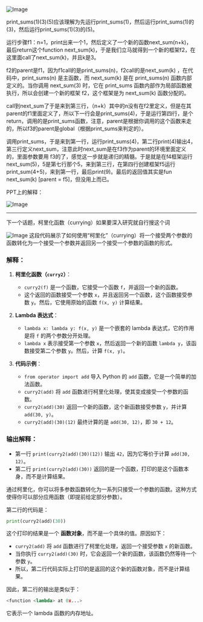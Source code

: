 ![Image](https://github.com/user-attachments/assets/81cc75a8-4b1a-4ffe-9447-7f8526951a8b)

print_sums(1)(3)(5)应该理解为先运行print_sums(1)，然后运行print_sums(1)的(3)，然后运行print_sums(1)(3)的(5)。

运行步骤f1：n=1，print出来一个1，然后定义了一个新的函数next_sum(n+k)，最后return这个function next_sum(k)，于是我们立马就得到一个新的框架f2，在这里面call了next_sum(k)，并且k是3。

f2的parent是f1，因为f1call的是print_sums(n)，f2call的是next_sum(k) ，在代码中，print_sums(n) 是主函数，而 next_sum(k) 是在 print_sums(n) 函数内部定义的。当你调用 next_sum(3) 时，它在 print_sums 函数内部作为局部函数被执行，所以会创建一个新的框架 f2，这个框架是为 next_sum(k) 函数分配的。

call到next_sum了于是来到第三行，（n+k）其中的n没有在f2里定义，但是在其parent的f1里面定义了，所以下一行会是print_sums(4)，于是运行第四行，是个return，调用的是print_sums函数，注意，parent是根据你调用的这个函数来走的，所以f3的parent是global（根据print_sums来判定的）。

调用print_sums，于是来到第一行，运行print_sums(4)，第二行print(4)输出4，第三行定义next_sum，注意此时next_sum是在f3作为parent的环境里面定义的，里面参数要用 f3的了，感觉这一步就是递归的精髓。于是就是在f4框架运行 next_sum(5)，5是第七行那个5，来到第三行，在第四行创建框架f5运行print_sum(4+5)，来到第一行，最后print(9)。最后的返回值其实是fun next_sum(k) [parent = f5]，但没用上而已。

PPT上的解释：

![Image](https://github.com/user-attachments/assets/5524f38c-b1d0-4de5-be50-43396c90053b)

---
下一个话题，柯里化函数（currying）如果要深入研究就自行搜这个词

![Image](https://github.com/user-attachments/assets/3ebb2da0-1cb7-4bc2-86ef-6ca2b6caf6ee)
这段代码展示了如何使用“柯里化”（currying）将一个接受两个参数的函数转化为一个接受一个参数并返回另一个接受一个参数的函数的形式。

### 解释：

1. **柯里化函数（`curry2`）**：
   - `curry2(f)` 是一个函数，它接受一个函数 `f`，并返回一个新的函数。
   - 这个返回的函数接受一个参数 `x`，并且返回另一个函数，这个函数接受参数 `y`。然后，它使用原始的函数 `f(x, y)` 计算结果。

2. **Lambda 表达式**：
   - `lambda x: lambda y: f(x, y)` 是一个嵌套的 lambda 表达式，它的作用是将 `f` 的两个参数分开处理。
   - `lambda x` 表示接受第一个参数 `x`，然后返回一个新的函数 `lambda y`，该函数接受第二个参数 `y`。然后，计算 `f(x, y)`。

3. **代码示例**：
   - `from operator import add` 导入 Python 的 `add` 函数，它是一个简单的加法函数。
   - `curry2(add)` 将 `add` 函数进行柯里化处理，使其变成接受一个参数的函数。
   - `curry2(add)(30)` 返回一个新的函数，这个新函数接受参数 `y`，并计算 `add(30, y)`。
   - `curry2(add)(30)(12)` 最终计算的是 `add(30, 12)`，即 `30 + 12`。

### 输出解释：
- 第一行 `print(curry2(add)(30)(12))` 输出 `42`，因为它等价于计算 `add(30, 12)`。
- 第二行 `print(curry2(add)(30))` 返回的是一个函数，打印的是这个函数本身，而不是计算结果。

通过柯里化，你可以将多参数函数转化为一系列只接受一个参数的函数。这种方式使得你可以部分应用函数（即提前给定部分参数）。

第二行的代码是：

```python
print(curry2(add)(30))
```

这个打印的结果是一个 **函数对象**，而不是一个具体的值。原因如下：

- `curry2(add)` 将 `add` 函数进行了柯里化处理，返回一个接受参数 `x` 的新函数。
- 当你执行 `curry2(add)(30)` 时，它会返回一个新的函数，该函数仍然等待一个参数 `y`。
- 所以，第二行代码实际上打印的是返回的这个新的函数对象，而不是计算结果。

因此，第二行的输出是类似于：

```python
<function <lambda> at 0x...>
```

它表示一个 lambda 函数的内存地址。